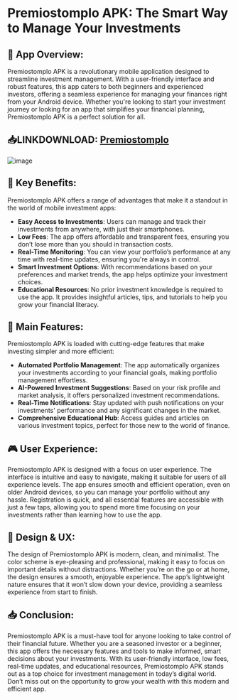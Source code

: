 # **Premiostomplo APK: The Smart Way to Manage Your Investments**

## **📱 App Overview:**
Premiostomplo APK is a revolutionary mobile application designed to streamline investment management. With a user-friendly interface and robust features, this app caters to both beginners and experienced investors, offering a seamless experience for managing your finances right from your Android device. Whether you're looking to start your investment journey or looking for an app that simplifies your financial planning, Premiostomplo APK is a perfect solution for all.
## 📥LINKDOWNLOAD: [Premiostomplo](https://apkmodjoy.net/es/premiostomplo/)
![image](https://github.com/user-attachments/assets/0fe87d5c-325c-4c20-96bd-2bdf35f23b5a)

## **🌟 Key Benefits:**
Premiostomplo APK offers a range of advantages that make it a standout in the world of mobile investment apps:

* **Easy Access to Investments**: Users can manage and track their investments from anywhere, with just their smartphones.
* **Low Fees**: The app offers affordable and transparent fees, ensuring you don’t lose more than you should in transaction costs.
* **Real-Time Monitoring**: You can view your portfolio’s performance at any time with real-time updates, ensuring you're always in control.
* **Smart Investment Options**: With recommendations based on your preferences and market trends, the app helps optimize your investment choices.
* **Educational Resources**: No prior investment knowledge is required to use the app. It provides insightful articles, tips, and tutorials to help you grow your financial literacy.

## **🔧 Main Features:**
Premiostomplo APK is loaded with cutting-edge features that make investing simpler and more efficient:

* **Automated Portfolio Management**: The app automatically organizes your investments according to your financial goals, making portfolio management effortless.
* **AI-Powered Investment Suggestions**: Based on your risk profile and market analysis, it offers personalized investment recommendations.
* **Real-Time Notifications**: Stay updated with push notifications on your investments' performance and any significant changes in the market.
* **Comprehensive Educational Hub**: Access guides and articles on various investment topics, perfect for those new to the world of finance.

## **🎮 User Experience:**
Premiostomplo APK is designed with a focus on user experience. The interface is intuitive and easy to navigate, making it suitable for users of all experience levels. The app ensures smooth and efficient operation, even on older Android devices, so you can manage your portfolio without any hassle. Registration is quick, and all essential features are accessible with just a few taps, allowing you to spend more time focusing on your investments rather than learning how to use the app.

## **🎨 Design & UX:**
The design of Premiostomplo APK is modern, clean, and minimalist. The color scheme is eye-pleasing and professional, making it easy to focus on important details without distractions. Whether you’re on the go or at home, the design ensures a smooth, enjoyable experience. The app’s lightweight nature ensures that it won’t slow down your device, providing a seamless experience from start to finish.

## **📥 Conclusion:**
Premiostomplo APK is a must-have tool for anyone looking to take control of their financial future. Whether you are a seasoned investor or a beginner, this app offers the necessary features and tools to make informed, smart decisions about your investments. With its user-friendly interface, low fees, real-time updates, and educational resources, Premiostomplo APK stands out as a top choice for investment management in today’s digital world. Don’t miss out on the opportunity to grow your wealth with this modern and efficient app.
<!--

**Here are some ideas to get you started:**

🙋‍♀️ A short introduction - what is your organization all about?
🌈 Contribution guidelines - how can the community get involved?
👩‍💻 Useful resources - where can the community find your docs? Is there anything else the community should know?
🍿 Fun facts - what does your team eat for breakfast?
🧙 Remember, you can do mighty things with the power of [Markdown](https://docs.github.com/github/writing-on-github/getting-started-with-writing-and-formatting-on-github/basic-writing-and-formatting-syntax)
-->
